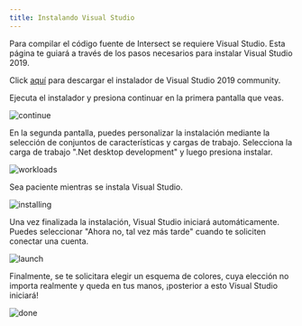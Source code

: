 ```yaml
---
title: Instalando Visual Studio
---
```


Para compilar el código fuente de Intersect se requiere Visual Studio. Esta página te guiará a través de los pasos necesarios para instalar Visual Studio 2019.

Click [aquí](https://visualstudio.microsoft.com/thank-you-downloading-visual-studio/?sku=Community&rel=16) para descargar el instalador de Visual Studio 2019 community.

Ejecuta el instalador y presiona continuar en la primera pantalla que veas.

![continue](https://www.ascensiongamedev.com/resources/filehost/8dc7ac1502a38a3ab5617ce6db07e9d3.png)

En la segunda pantalla, puedes personalizar la instalación mediante la selección de conjuntos de características y cargas de trabajo. Selecciona la carga de trabajo ".Net desktop development" y luego presiona instalar.

![workloads](https://www.ascensiongamedev.com/resources/filehost/464204709f9d6c54efcf9d4714619ff1.png)

Sea paciente mientras se instala Visual Studio.

![installing](https://www.ascensiongamedev.com/resources/filehost/0be60717366bb02e418a807b7c60e1e6.png)

Una vez finalizada la instalación, Visual Studio iniciará automáticamente. Puedes seleccionar "Ahora no, tal vez más tarde" cuando te soliciten conectar una cuenta.

![launch](https://www.ascensiongamedev.com/resources/filehost/ef484164a37ce09d4bda7ad53071c0bc.png)

Finalmente, se te solicitara elegir un esquema de colores, cuya elección no importa realmente y queda en tus manos, ¡posterior a esto Visual Studio iniciará!

![done](https://www.ascensiongamedev.com/resources/filehost/4368d4cf1fb180310599251345e6b68c.png)
